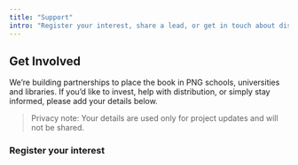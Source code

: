 ```yaml
---
title: "Support"
intro: "Register your interest, share a lead, or get in touch about distribution and funding."
---
```


## Get Involved

We’re building partnerships to place the book in PNG schools, universities and libraries. If you’d like to invest, help with distribution, or simply stay informed, please add your details below.

> Privacy note: Your details are used only for project updates and will not be shared.

### Register your interest

<script src="https://js-ap1.hsforms.net/forms/embed/442274221.js" defer></script>
<div class="hs-form-frame" data-region="ap1" data-form-id="eb735c5d-fcce-4298-9fde-998c7c05c00a" data-portal-id="442274221"></div>

